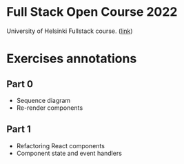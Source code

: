 # Full Stack Open Course 2022
University of Helsinki Fullstack course. ([link](https://fullstackopen.com/en/))

# Exercises annotations
## Part 0
- Sequence diagram
- Re-render components

## Part 1
- Refactoring React components
- Component state and event handlers
